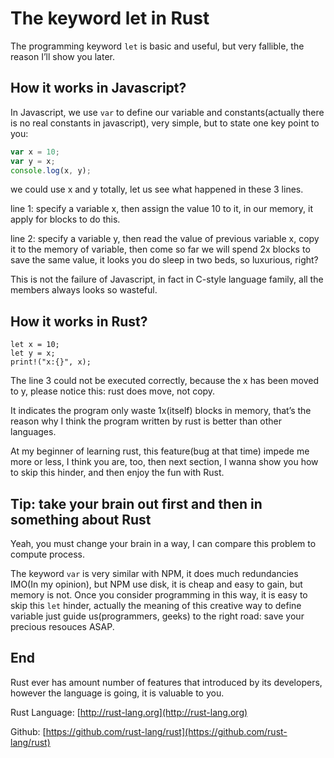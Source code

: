 
The keyword let in Rust
=========================

The programming keyword `let` is basic and useful, but very fallible, the reason I’ll show you later.

How it works in Javascript?
---------------------------

In Javascript, we use `var` to define our variable and constants(actually there is no real constants in javascript), very simple, but to state one key point to you:

```js
var x = 10;
var y = x;
console.log(x, y);
```

we could use x and y totally, let us see what happened in these 3 lines.

line 1: specify a variable x, then assign the value 10 to it, in our memory, it apply for blocks to do this.

line 2: specify a variable y, then read the value of previous variable x, copy it to the memory of variable, then come so far we will spend 2x blocks to save the same value, it looks you do sleep in two beds, so luxurious, right?

This is not the failure of Javascript, in fact in C-style language family, all the members always looks so wasteful.

How it works in Rust?
---------------------

```
let x = 10;
let y = x;
print!("x:{}", x);
```

The line 3 could not be executed correctly, because the x has been moved to y, please notice this: rust does move, not copy.

It indicates the program only waste 1x(itself) blocks in memory, that’s the reason why I think the program written by rust is better than other languages.

At my beginner of learning rust, this feature(bug at that time) impede me more or less, I think you are, too, then next section, I wanna show you how to skip this hinder, and then enjoy the fun with Rust.

Tip: take your brain out first and then in something about Rust
---------------------------------------------------------------

Yeah, you must change your brain in a way, I can compare this problem to compute process.

The keyword `var` is very similar with NPM, it does much redundancies IMO(In my opinion), but NPM use disk, it is cheap and easy to gain, but memory is not. Once you consider programming in this way, it is easy to skip this `let` hinder, actually the meaning of this creative way to define variable just guide us(programmers, geeks) to the right road: save your precious resouces ASAP.

End
----------------

Rust ever has amount number of features that introduced by its developers, however the language is going, it is valuable to you.

Rust Language: [http://rust-lang.org](http://rust-lang.org)

Github: [https://github.com/rust-lang/rust](https://github.com/rust-lang/rust)
